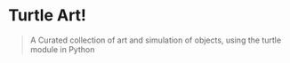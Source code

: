 # Turtle Art!

> A Curated collection of art and simulation of objects, using the turtle module in Python
